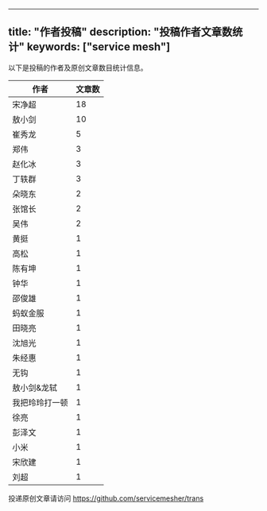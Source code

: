 
---
title: "作者投稿"
description: "投稿作者文章数统计"
keywords: ["service mesh"]
---

以下是投稿的作者及原创文章数目统计信息。

| 作者 | 文章数 |
| ---- | ---- |
|宋净超 | 18|
|敖小剑 | 10|
|崔秀龙 | 5|
|郑伟 | 3|
|赵化冰 | 3|
|丁轶群 | 3|
|朵晓东 | 2|
|张馆长 | 2|
|吴伟 | 2|
|黄挺 | 1|
|高松 | 1|
|陈有坤 | 1|
|钟华 | 1|
|邵俊雄 | 1|
|蚂蚁金服 | 1|
|田晓亮 | 1|
|沈旭光 | 1|
|朱经惠 | 1|
|无钩 | 1|
|敖小剑&龙轼 | 1|
|我把玲玲打一顿 | 1|
|徐亮 | 1|
|彭泽文 | 1|
|小米 | 1|
|宋欣建 | 1|
|刘超 | 1|
投递原创文章请访问 https://github.com/servicemesher/trans
